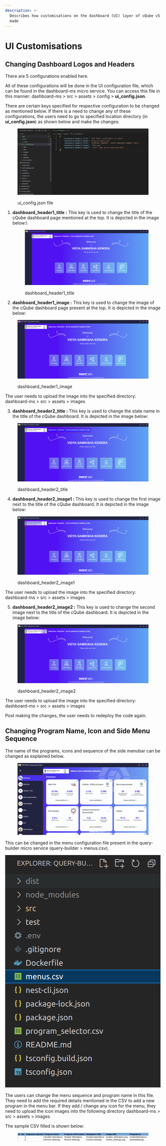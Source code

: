 ```yaml
---
description: >-
  Describes how customisations on the dashboard (UI) layer of cQube v5.0 can be
  made
---
```


# UI Customisations

## Changing Dashboard Logos and Headers

There are 5 configurations enabled here.&#x20;

All of these configurations will be done in the UI configuration file, which can be found in the dashboard-ms micro service. You can access this file in this manner: dashboard-ms > src > assets > config > **ui\_config.json**.&#x20;

There are certain keys specified for respective configuration to be changed as mentioned below. If there is a need to change any of these configurations, the users need to go to specified location directory (in **ui\_config.json**) as shown below and make the changes:

<figure><img src="../.gitbook/assets/image (7).png" alt=""><figcaption><p>ui_config.json file</p></figcaption></figure>

1.  **dashboard\_header1\_title** **:** This key is used to change the title of the cQube dashboard page mentioned at the top. It is depicted in the image below:\


    <figure><img src="../.gitbook/assets/image (22).png" alt=""><figcaption><p>dashboard_header1_title</p></figcaption></figure>
2. **dashboard\_header1\_image :** This key is used to change the image of the cQube dashboard page present at the top. It is depicted in the image below:

<figure><img src="../.gitbook/assets/image (11).png" alt=""><figcaption><p>dashboard_header1_image</p></figcaption></figure>

The user needs to upload the image into the specified directory: dashboard-ms > src > assets > images

3. **dashboard\_header2\_title :** This key is used to change the state name in the title of the cQube dashboard. It is depicted in the image below:

<figure><img src="../.gitbook/assets/image (2) (1).png" alt=""><figcaption><p>dashboard_header2_title</p></figcaption></figure>

4. **dashboard\_header2\_image1 :** This key is used to change the first image next to the title of the cQube dashboard. It is depicted in the image below:

<figure><img src="../.gitbook/assets/image (2).png" alt=""><figcaption><p>dashboard_header2_image1</p></figcaption></figure>

The user needs to upload the image into the specified directory: dashboard-ms > src > assets > images

5. **dashboard\_header2\_image2 :** This key is used to change the second image next to the title of the cQube dashboard. It is depicted in the image below:

<figure><img src="../.gitbook/assets/image (13).png" alt=""><figcaption><p>dashboard_header2_image2</p></figcaption></figure>

The user needs to upload the image into the specified directory: dashboard-ms > src > assets > images

Post making the changes, the user needs to redeploy the code again.

## &#x20;Changing Program Name, Icon and Side Menu Sequence

The name of the programs, icons and sequence of the side menubar can be changed as explained below.

<figure><img src="../.gitbook/assets/image (1) (3).png" alt=""><figcaption></figcaption></figure>

This can be changed in the menu configuration file present in the query-builder micro service (query-builder > menus.csv).&#x20;

![](<../.gitbook/assets/image (16) (2).png>)

The users can change the menu sequence and program name in this file. They need to add the required details mentioned in the CSV to add a new program in the menu bar. If they add / change any icon for the menu, they need to upload the icon images into the following directory dashboard-ms > src > assets > images

The sample CSV filled is shown below:

<figure><img src="../.gitbook/assets/image (5).png" alt=""><figcaption></figcaption></figure>
